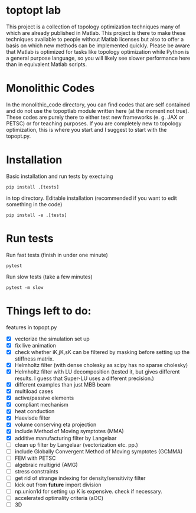 # toptopt lab 
This project is a collection of topology optimization techniques many of which
are already published in Matlab. This project is there to make these techniques
available to people without Matlab licenses but also to offer a basis on which
new methods can be implemented quickly. Please be aware that Matlab is 
optimized for tasks like topology optimization while Python is a general 
purpose language, so you will likely see slower performance here than in 
equivalent Matlab scripts.

# Monolithic Codes

In the monolithic_code directory, you can find codes that are self contained 
and do not use the topoptlab module written here (at the moment not true). 
These codes are purely there to either test new frameworks (e. g. JAX or PETSC)
or for teaching purposes. If you are completely new to topology optimization,
this is where you start and I suggest to start with the topopt.py.

# Installation
Basic installation and run tests by exectuing
```
pip install .[tests]
```
in top directory. Editable installation (recommended if you want to edit 
something in the code) 
```
pip install -e .[tests]
```

# Run tests
Run fast tests (finish in under one minute)
```
pytest
```
Run slow tests (take a few minutes)
```
pytest -m slow
```

# Things left to do:

features in topopt.py 
- [x] vectorize the simulation set up
- [x] fix live animation
- [x] check whether iK,jK,sK can be filtered by masking before setting up the
      stiffness matrix.
- [x] Helmholtz filter (with dense cholesky as scipy has no sparse cholesky)
- [x] Helmholtz filter with LU decomposition (tested it, but gives different
      results. I guess that Super-LU uses a different precision.)
- [x] different examples than just MBB beam
- [x] multiload cases
- [x] active/passive elements
- [x] compliant mechanism
- [x] heat conduction
- [x] Haevisde filter
- [x] volume conserving eta projection
- [x] include Method of Moving symptotes (MMA)
- [x] additive manufacturing filter by Langelaar
- [ ] clean up filter by Langelaar (vectorization etc. pp.)
- [ ] include Globally Convergent Method of Moving symptotes (GCMMA)
- [ ] FEM with PETSC
- [ ] algebraic multigrid (AMG)
- [ ] stress constraints
- [ ] get rid of strange indexing for density/sensitivity filter
- [ ] kick out from __future__ import division
- [ ] np.union1d for setting up K is expensive. check if necessary.
- [ ] accelerated optimality criteria (aOC)
- [ ] 3D